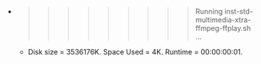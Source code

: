 * >>>>>>>>> Running inst-std-multimedia-xtra-ffmpeg-ffplay.sh ...
  * Disk size = 3536176K. Space Used = 4K. Runtime = 00:00:00:01.
